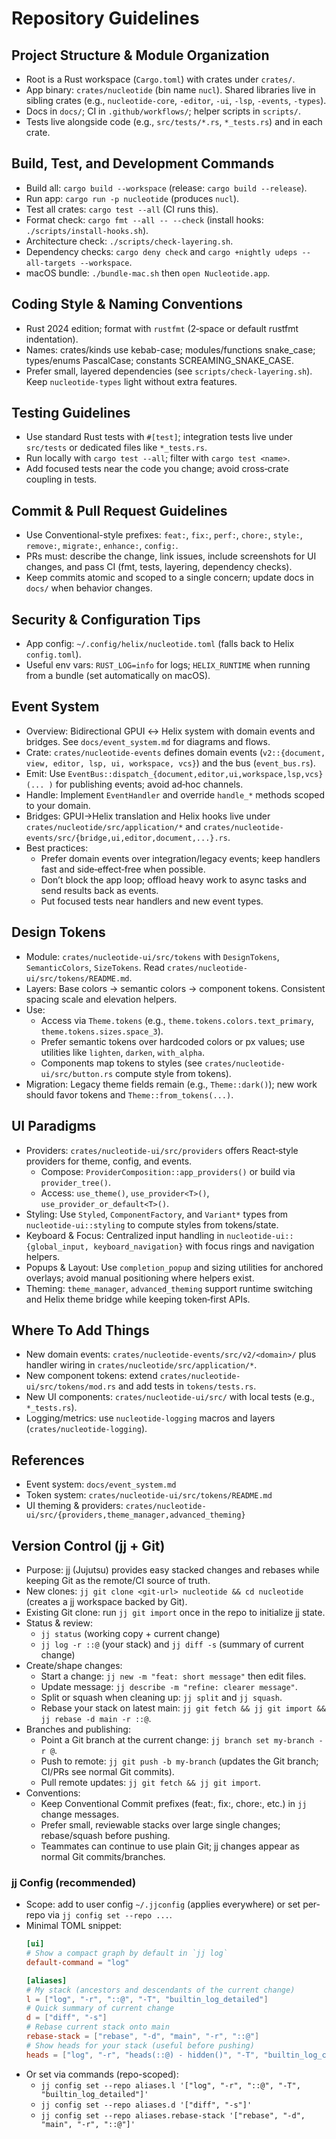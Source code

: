 # Repository Guidelines

## Project Structure & Module Organization
- Root is a Rust workspace (`Cargo.toml`) with crates under `crates/`.
- App binary: `crates/nucleotide` (bin name `nucl`). Shared libraries live in sibling crates (e.g., `nucleotide-core`, `-editor`, `-ui`, `-lsp`, `-events`, `-types`).
- Docs in `docs/`; CI in `.github/workflows/`; helper scripts in `scripts/`.
- Tests live alongside code (e.g., `src/tests/*.rs`, `*_tests.rs`) and in each crate.

## Build, Test, and Development Commands
- Build all: `cargo build --workspace` (release: `cargo build --release`).
- Run app: `cargo run -p nucleotide` (produces `nucl`).
- Test all crates: `cargo test --all` (CI runs this).
- Format check: `cargo fmt --all -- --check` (install hooks: `./scripts/install-hooks.sh`).
- Architecture check: `./scripts/check-layering.sh`.
- Dependency checks: `cargo deny check` and `cargo +nightly udeps --all-targets --workspace`.
- macOS bundle: `./bundle-mac.sh` then `open Nucleotide.app`.

## Coding Style & Naming Conventions
- Rust 2024 edition; format with `rustfmt` (2‑space or default rustfmt indentation).
- Names: crates/kinds use kebab-case; modules/functions snake_case; types/enums PascalCase; constants SCREAMING_SNAKE_CASE.
- Prefer small, layered dependencies (see `scripts/check-layering.sh`). Keep `nucleotide-types` light without extra features.

## Testing Guidelines
- Use standard Rust tests with `#[test]`; integration tests live under `src/tests` or dedicated files like `*_tests.rs`.
- Run locally with `cargo test --all`; filter with `cargo test <name>`.
- Add focused tests near the code you change; avoid cross‑crate coupling in tests.

## Commit & Pull Request Guidelines
- Use Conventional-style prefixes: `feat:`, `fix:`, `perf:`, `chore:`, `style:`, `remove:`, `migrate:`, `enhance:`, `config:`.
- PRs must: describe the change, link issues, include screenshots for UI changes, and pass CI (fmt, tests, layering, dependency checks).
- Keep commits atomic and scoped to a single concern; update docs in `docs/` when behavior changes.

## Security & Configuration Tips
- App config: `~/.config/helix/nucleotide.toml` (falls back to Helix `config.toml`).
- Useful env vars: `RUST_LOG=info` for logs; `HELIX_RUNTIME` when running from a bundle (set automatically on macOS).

## Event System
- Overview: Bidirectional GPUI ↔ Helix system with domain events and bridges. See `docs/event_system.md` for diagrams and flows.
- Crate: `crates/nucleotide-events` defines domain events (`v2::{document, view, editor, lsp, ui, workspace, vcs}`) and the bus (`event_bus.rs`).
- Emit: Use `EventBus::dispatch_{document,editor,ui,workspace,lsp,vcs}(... )` for publishing events; avoid ad‑hoc channels.
- Handle: Implement `EventHandler` and override `handle_*` methods scoped to your domain.
- Bridges: GPUI→Helix translation and Helix hooks live under `crates/nucleotide/src/application/*` and `crates/nucleotide-events/src/{bridge,ui,editor,document,...}.rs`.
- Best practices:
  - Prefer domain events over integration/legacy events; keep handlers fast and side‑effect‑free when possible.
  - Don’t block the app loop; offload heavy work to async tasks and send results back as events.
  - Put focused tests near handlers and new event types.

## Design Tokens
- Module: `crates/nucleotide-ui/src/tokens` with `DesignTokens`, `SemanticColors`, `SizeTokens`. Read `crates/nucleotide-ui/src/tokens/README.md`.
- Layers: Base colors → semantic colors → component tokens. Consistent spacing scale and elevation helpers.
- Use:
  - Access via `Theme.tokens` (e.g., `theme.tokens.colors.text_primary`, `theme.tokens.sizes.space_3`).
  - Prefer semantic tokens over hardcoded colors or px values; use utilities like `lighten`, `darken`, `with_alpha`.
  - Components map tokens to styles (see `crates/nucleotide-ui/src/button.rs` compute style from tokens).
- Migration: Legacy theme fields remain (e.g., `Theme::dark()`); new work should favor tokens and `Theme::from_tokens(...)`.

## UI Paradigms
- Providers: `crates/nucleotide-ui/src/providers` offers React‑style providers for theme, config, and events.
  - Compose: `ProviderComposition::app_providers()` or build via `provider_tree()`.
  - Access: `use_theme()`, `use_provider<T>()`, `use_provider_or_default<T>()`.
- Styling: Use `Styled`, `ComponentFactory`, and `Variant*` types from `nucleotide-ui::styling` to compute styles from tokens/state.
- Keyboard & Focus: Centralized input handling in `nucleotide-ui::{global_input, keyboard_navigation}` with focus rings and navigation helpers.
- Popups & Layout: Use `completion_popup` and sizing utilities for anchored overlays; avoid manual positioning where helpers exist.
- Theming: `theme_manager`, `advanced_theming` support runtime switching and Helix theme bridge while keeping token‑first APIs.

## Where To Add Things
- New domain events: `crates/nucleotide-events/src/v2/<domain>/` plus handler wiring in `crates/nucleotide/src/application/*`.
- New component tokens: extend `crates/nucleotide-ui/src/tokens/mod.rs` and add tests in `tokens/tests.rs`.
- New UI components: `crates/nucleotide-ui/src/` with local tests (e.g., `*_tests.rs`).
- Logging/metrics: use `nucleotide-logging` macros and layers (`crates/nucleotide-logging`).

## References
- Event system: `docs/event_system.md`
- Token system: `crates/nucleotide-ui/src/tokens/README.md`
- UI theming & providers: `crates/nucleotide-ui/src/{providers,theme_manager,advanced_theming}`

## Version Control (jj + Git)
- Purpose: jj (Jujutsu) provides easy stacked changes and rebases while keeping Git as the remote/CI source of truth.
- New clones: `jj git clone <git-url> nucleotide && cd nucleotide` (creates a jj workspace backed by Git).
- Existing Git clone: run `jj git import` once in the repo to initialize jj state.
- Status & review:
  - `jj status` (working copy + current change)
  - `jj log -r ::@` (your stack) and `jj diff -s` (summary of current change)
- Create/shape changes:
  - Start a change: `jj new -m "feat: short message"` then edit files.
  - Update message: `jj describe -m "refine: clearer message"`.
  - Split or squash when cleaning up: `jj split` and `jj squash`.
  - Rebase your stack on latest main: `jj git fetch && jj git import && jj rebase -d main -r ::@`.
- Branches and publishing:
  - Point a Git branch at the current change: `jj branch set my-branch -r @`.
  - Push to remote: `jj git push -b my-branch` (updates the Git branch; CI/PRs see normal Git commits).
  - Pull remote updates: `jj git fetch && jj git import`.
- Conventions:
  - Keep Conventional Commit prefixes (feat:, fix:, chore:, etc.) in `jj` change messages.
  - Prefer small, reviewable stacks over large single changes; rebase/squash before pushing.
  - Teammates can continue to use plain Git; jj changes appear as normal Git commits/branches.

### jj Config (recommended)
- Scope: add to user config `~/.jjconfig` (applies everywhere) or set per-repo via `jj config set --repo ...`.
- Minimal TOML snippet:
  ```toml
  [ui]
  # Show a compact graph by default in `jj log`
  default-command = "log"

  [aliases]
  # My stack (ancestors and descendants of the current change)
  l = ["log", "-r", "::@", "-T", "builtin_log_detailed"]
  # Quick summary of current change
  d = ["diff", "-s"]
  # Rebase current stack onto main
  rebase-stack = ["rebase", "-d", "main", "-r", "::@"]
  # Show heads for your stack (useful before pushing)
  heads = ["log", "-r", "heads(::@) - hidden()", "-T", "builtin_log_compact"]
  ```
- Or set via commands (repo-scoped):
  - `jj config set --repo aliases.l '["log", "-r", "::@", "-T", "builtin_log_detailed"]'`
  - `jj config set --repo aliases.d '["diff", "-s"]'`
  - `jj config set --repo aliases.rebase-stack '["rebase", "-d", "main", "-r", "::@"]'`
